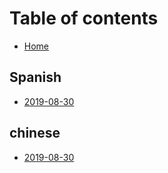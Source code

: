 # Table of contents

* [Home](README.md)

## Spanish

* [2019-08-30](spanish/2019-08-30.md)

## chinese

* [2019-08-30](chinese/2019-08-30.md)


